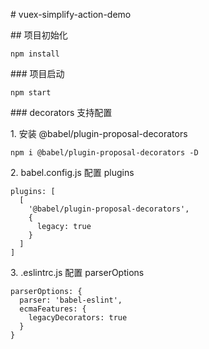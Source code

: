 # vuex-simplify-action-demo

## 项目初始化

```
npm install
```

### 项目启动

```
npm start
```

### decorators 支持配置

1. 安装 @babel/plugin-proposal-decorators

```
npm i @babel/plugin-proposal-decorators -D
```

2. babel.config.js 配置 plugins

```
plugins: [
  [
    '@babel/plugin-proposal-decorators',
    {
      legacy: true
    }
  ]
]
```

3. .eslintrc.js 配置 parserOptions

```
parserOptions: {
  parser: 'babel-eslint',
  ecmaFeatures: {
    legacyDecorators: true
  }
}
```
